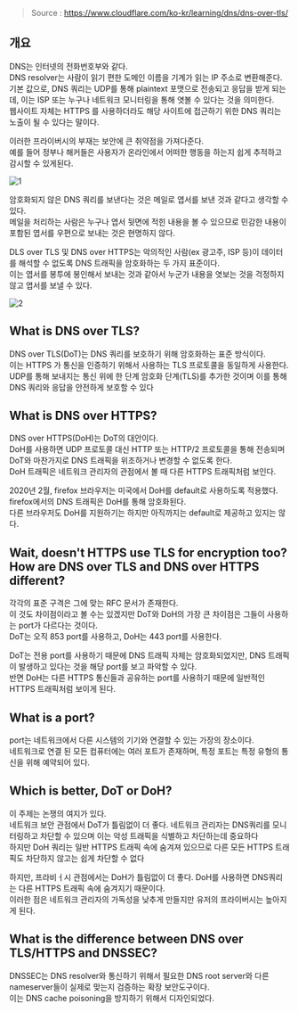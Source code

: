 
> Source : https://www.cloudflare.com/ko-kr/learning/dns/dns-over-tls/

## 개요

DNS는 인터넷의 전화번호부와 같다.  
DNS resolver는 사람이 읽기 편한 도메인 이름을 기계가 읽는 IP 주소로 변환해준다.  
기본 값으로, DNS 쿼리는 UDP를 통해 plaintext 포맷으로 전송되고 응답을 받게 되는데, 이는 ISP 또는 누구나 네트워크 모니터링을 통해 엿볼 수 있다는 것을 의미한다.  
웹사이트 자체는 HTTPS 를 사용하더라도 해당 사이트에 접근하기 위한 DNS 쿼리는 노출이 될 수 있다는 말이다.

이러한 프라이버시의 부재는 보안에 큰 취약점을 가져다준다.  
예를 들어 정부나 해커들은 사용자가 온라인에서 어떠한 행동을 하는지 쉽게 추적하고 감시할 수 있게된다.

![1](https://images.ctfassets.net/slt3lc6tev37/5Cgzkxb8COyIZ9evqqGFyF/384df7ee28643474080bbcd564fc3cfa/dns-traffic-unsecured.svg)

암호화되지 않은 DNS 쿼리를 보낸다는 것은 메일로 엽서를 보낸 것과 같다고 생각할 수 있다.  
메일을 처리하는 사람은 누구나 엽서 뒷면에 적힌 내용을 볼 수 있으므로 민감한 내용이 포함된 엽서를 우편으로 보내는 것은 현명하지 않다.  

DLS over TLS 및  DNS over HTTPS는 악의적인 사람(ex 광고주, ISP 등)이 데이터를 해석할 수 없도록 DNS 트래픽을 암호화하는 두 가지 표준이다.  
이는 엽서를 봉투에 봉인해서 보내는 것과 같아서 누군가 내용을 엿보는 것을 걱정하지 않고 엽서를 보낼 수 있다.

![2](https://images.ctfassets.net/slt3lc6tev37/7qcyOJwWyOt4EVJykiIRTn/30e34453409eb42fa1ec36680609ad8d/dns-traffic-over-tls-https.svg)

## What is DNS over TLS?

DNS over TLS(DoT)는 DNS 쿼리를 보호하기 위해 암호화하는 표준 방식이다.  
이는 HTTPS 가 통신을 인증하기 위해서 사용하는 TLS 프로토콜을 동일하게 사용한다.  
UDP를 통해 보내지는 통신 위에 한 단계 암호화 단계(TLS)를 추가한 것이며 이를 통해 DNS 쿼리와 응답을 안전하게 보호할 수 있다

## What is DNS over HTTPS?

DNS over HTTPS(DoH)는 DoT의 대안이다.  
DoH를 사용하면 UDP 프로토콜 대신 HTTP 또는 HTTP/2 프로토콜을 통해 전송되며 DoT와 마찬가지로 DNS 트래픽을 위조하거나 변경할 수 없도록 한다.  
DoH 트래픽은 네트워크 관리자의 관점에서 볼 때 다른 HTTPS 트래픽처럼 보인다.

2020년 2월, firefox 브라우저는 미국에서 DoH를 default로 사용하도록 적용했다.  
firefox에서의 DNS 트래픽은 DoH를 통해 암호화된다.  
다른 브라우저도 DoH를 지원하기는 하지만 아직까지는 default로 제공하고 있지는 않다.

## Wait, doesn't HTTPS use TLS for encryption too? How are DNS over TLS and DNS over HTTPS different?

각각의 표준 구격은 그에 맞는 RFC 문서가 존재한다.  
이 것도 차이점이라고 볼 수는 있겠지만 DoT와 DoH의 가장 큰 차이점은 그들이 사용하는 port가 다르다는 것이다.  
DoT는 오직 853 port를 사용하고, DoH는 443 port를 사용한다.  

DoT는 전용 port를 사용하기 때문에 DNS 트래픽 자체는 암호화되었지만, DNS 트래픽이 발생하고 있다는 것을 해당 port를 보고 파악할 수 있다.  
반면 DoH는 다른 HTTPS 통신들과 공유하는 port를 사용하기 때문에 일반적인 HTTPS 트래픽처럼 보이게 된다.

## What is a port?

port는 네트워크에서 다른 시스템의 기기와 연결할 수 있는 가장의 장소이다.  
네트워크로 연결 된 모든 컴퓨터에는 여러 포트가 존재하며, 특정 포트는 특정 유형의 통신을 위해 예약되어 있다.

## Which is better, DoT or DoH?

이 주제는 논쟁의 여지가 있다.  
네트워크 보안 관점에서 DoT가 틀림없이 더 좋다. 네트워크 관리자는 DNS쿼리를 모니터링하고 차단할 수 있으며 이는 악성 트래픽을 식별하고 차단하는데 중요하다  
하지만 DoH 쿼리는 일반 HTTPS 트래픽 속에 숨겨져 있으므로 다른 모든 HTTPS 트래픽도 차단하지 않고는 쉽게 차단할 수 없다

하지만, 프라비ㅓ시 관점에서는 DoH가 틀림없이 더 좋다. DoH를 사용하면 DNS쿼리는 다른 HTTPS 트래픽 속에 숨겨지기 때문이다.  
이러한 점은 네트워크 관리자의 가독성을 낮추게 만들지만 유저의 프라이버시는 높아지게 된다.

## What is the difference between DNS over TLS/HTTPS and DNSSEC?

DNSSEC는 DNS resolver와 통신하기 위해서 필요한 DNS root server와 다른 nameserver들이 실제로 맞는지 검증하는 확장 보안도구이다.  
이는 DNS cache poisoning을 방지하기 위해서 디자인되었다.